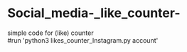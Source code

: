 # Social_media-_like_counter-
simple code for (like) counter  
#run 
'python3 likes_counter_Instagram.py account' 
